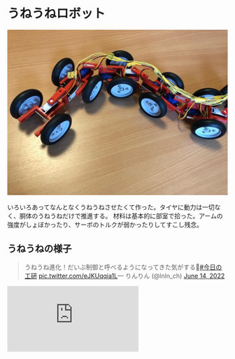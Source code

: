 # うねうねロボット
<!--description
なんとなくうねうねしたいなと思って作った
description-->
![外観](001.jpg)

いろいろあってなんとなくうねうねさせたくて作った。タイヤに動力は一切なく、胴体のうねうねだけで推進する。
材料は基本的に部室で拾った。アームの強度がしょぼかったり、サーボのトルクが弱かったりしてすこし残念。

## うねうねの様子
<blockquote class="twitter-tweet">
<p lang="ja" dir="ltr">うねうね進化！だいぶ制御と呼べるようになってきた気がする🐛<a href="https://twitter.com/hashtag/%E4%BB%8A%E6%97%A5%E3%81%AE%E5%B7%A5%E7%A0%94?src=hash&amp;ref_src=twsrc%5Etfw">#今日の工研</a> <a href="https://t.co/eJKUqqia1L">pic.twitter.com/eJKUqqia1L</a>&mdash; りんりん (@lnln_ch) <a href="https://twitter.com/lnln_ch/status/1536716253103984642?ref_src=twsrc%5Etfw">June 14, 2022</a>
</blockquote> <script async src="https://platform.twitter.com/widgets.js" charset="utf-8"></script> 

<iframe class="w-full aspect-video" src="https://www.youtube.com/embed/RXn8tjKc45I?si=AjPysR59wW2mNhLq" title="YouTube video player" frameborder="0" allow="accelerometer; autoplay; clipboard-write; encrypted-media; gyroscope; picture-in-picture; web-share" referrerpolicy="strict-origin-when-cross-origin" allowfullscreen></iframe>

